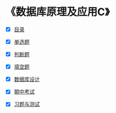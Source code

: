 # 《数据库原理及应用C》

- [x] [目录](https://github.com/ooyq/docs/blob/main/exam/database/directory.md)
  
- [x] [单选题](https://github.com/ooyq/docs/blob/main/exam/database/choice.md)

- [x] [判断题](https://github.com/ooyq/docs/blob/main/exam/database/judge.md)

- [x] [填空题](https://github.com/ooyq/docs/blob/main/exam/database/completion.md)

- [x] [数据库设计](https://github.com/ooyq/docs/blob/main/exam/database/databaseDesign/readme.md)

- [x] [期中考试](https://github.com/ooyq/docs/blob/main/exam/database/midtermExam/readme.md)

- [x] [习题与测试](https://github.com/ooyq/docs/blob/main/exam/database/midtermExam/exercises/)


